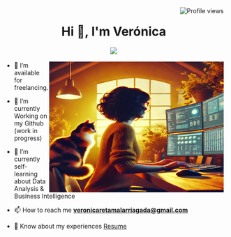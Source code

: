 <img align="right" src="https://komarev.com/ghpvc/?username=basemax&label=Profile%20views&color=0e75b6&style=flat" alt="Profile views">

<h1 style="text-align: center;">Hi 👋, I'm Verónica</h1>

<p style="text-align: center;">
  <a href="https://github.com/DenverCoder1/readme-typing-svg">
    <img src="https://readme-typing-svg.herokuapp.com?font=Calibri&color=%235D3FD3&size=25&center=true&vCenter=true&width=600&height=100&lines=Verónica+Retamal+Arriagada;Sociologist+%7C+Researcher+%7C+Data+Analyst;Very+curious+person,+always+acquiring+new+knowledge">
  </a>
</p>
<a target="_blank" align="center">
  <img align="right" top="500" height="300" width="400" alt="GIF" src="vero.webp">
</a>

- 🤝 I’m available for freelancing.

- 🌱 I’m currently Working on my Github (work in progress)

- 🌱 I’m currently self-learning about Data Analysis & Business Intelligence


- 📫 How to reach me **veronicaretamalarriagada@gmail.com**

- 📄 Know about my experiences <a href="https://www.linkedin.com/in/veronicaretamalarriagada/">Resume</a>
<br/>
